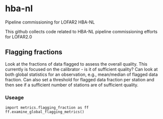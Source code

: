 # hba-nl
Pipeline commissioning for LOFAR2 HBA-NL

This github collects code related to HBA-NL pipeline commissioning efforts for LOFAR2.0

## Flagging fractions
Look at the fractions of data flagged to assess the overall quality.
This currently is focused on the calibrator - is it of sufficient quality?
Can look at both global statistics for an observation, e.g., mean/median of flagged data fraction.
Can also set a threshold for flagged data fraction per station and then see if a sufficient number of stations are of sufficient quality.
### Useage
``` 
import metrics.flagging_fraction as ff
ff.examine_global_flagging_metrics()
```
